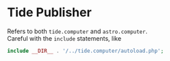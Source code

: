 # Tide Publisher

Refers to both `tide.computer` and `astro.computer`.  
Careful with the `include` statements, like
```php
include __DIR__ . '/../tide.computer/autoload.php';
```
